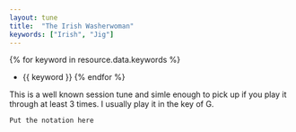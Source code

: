 ```yaml
---
layout: tune
title:  "The Irish Washerwoman"
keywords: ["Irish", "Jig"]
---
```


{% for keyword in resource.data.keywords %}
* {{ keyword }}
{% endfor %}

This is a well known session tune and simle enough to pick up if you play it through at least 3 times. I usually play it in the key of G.

```
Put the notation here
```
